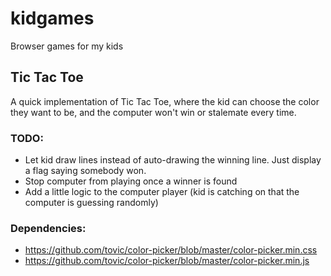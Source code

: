 # kidgames
Browser games for my kids

## Tic Tac Toe
A quick implementation of Tic Tac Toe, where the kid can choose the color they want to be, and the computer won't win or stalemate every time.
### TODO: 
* Let kid draw lines instead of auto-drawing the winning line. Just display a flag saying somebody won.
* Stop computer from playing once a winner is found
* Add a little logic to the computer player (kid is catching on that the computer is guessing randomly)

### Dependencies:
* https://github.com/tovic/color-picker/blob/master/color-picker.min.css
* https://github.com/tovic/color-picker/blob/master/color-picker.min.js
